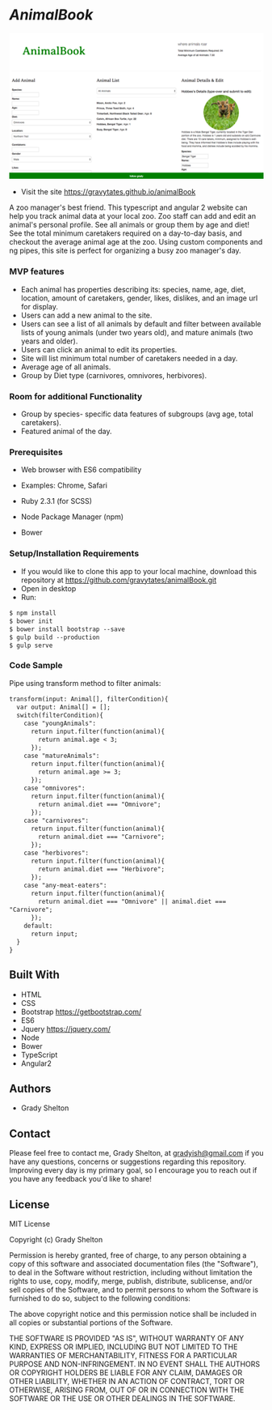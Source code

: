 # _AnimalBook_
![Image of Homepage Screenshot](resources/images/homepage.png)

* Visit the site https://gravytates.github.io/animalBook

A zoo manager's best friend. This typescript and angular 2 website can help you track animal data at your local zoo. Zoo staff can add and edit an animal's personal profile. See all animals or group them by age and diet! See the total minimum caretakers required on a day-to-day basis, and checkout the average animal age at the zoo. Using custom components and ng pipes, this site is perfect for organizing a busy zoo manager's day.

### MVP features

* Each animal has properties describing its: species, name, age, diet, location, amount of caretakers, gender, likes, dislikes, and an image url for display.
* Users can add a new animal to the site.
* Users can see a list of all animals by default and filter between available lists of young animals (under two years old), and mature animals (two years and older).
* Users can click an animal to edit its properties.
* Site will list minimum total number of caretakers needed in a day.
* Average age of all animals.
* Group by Diet type (carnivores, omnivores, herbivores).

### Room for additional Functionality

* Group by species- specific data features of subgroups (avg age, total caretakers).
* Featured animal of the day.

### Prerequisites

* Web browser with ES6 compatibility
* Examples: Chrome, Safari

* Ruby 2.3.1 (for SCSS)
* Node Package Manager (npm)
* Bower

### Setup/Installation Requirements

* If you would like to clone this app to your local machine, download this repository at https://github.com/gravytates/animalBook.git
* Open in desktop
* Run:
```
$ npm install
$ bower init
$ bower install bootstrap --save
$ gulp build --production
$ gulp serve
```

### Code Sample


Pipe using transform method to filter animals:
```
transform(input: Animal[], filterCondition){
  var output: Animal[] = [];
  switch(filterCondition){
    case "youngAnimals":
      return input.filter(function(animal){
        return animal.age < 3;
      });
    case "matureAnimals":
      return input.filter(function(animal){
        return animal.age >= 3;
      });
    case "omnivores":
      return input.filter(function(animal){
        return animal.diet === "Omnivore";
      });
    case "carnivores":
      return input.filter(function(animal){
        return animal.diet === "Carnivore";
      });
    case "herbivores":
      return input.filter(function(animal){
        return animal.diet === "Herbivore";
      });
    case "any-meat-eaters":
      return input.filter(function(animal){
        return animal.diet === "Omnivore" || animal.diet === "Carnivore";
      });
    default:
      return input;
  }
}
```

## Built With

* HTML
* CSS
* Bootstrap https://getbootstrap.com/
* ES6
* Jquery https://jquery.com/
* Node
* Bower
* TypeScript
* Angular2

## Authors

* Grady Shelton

## Contact

Please feel free to contact me, Grady Shelton, at gradyish@gmail.com if you have any questions, concerns or suggestions regarding this repository. Improving every day is my primary goal, so I encourage you to reach out if you have any feedback you'd like to share!

## License

MIT License

Copyright (c) Grady Shelton

Permission is hereby granted, free of charge, to any person obtaining a copy
of this software and associated documentation files (the "Software"), to deal
in the Software without restriction, including without limitation the rights
to use, copy, modify, merge, publish, distribute, sublicense, and/or sell
copies of the Software, and to permit persons to whom the Software is
furnished to do so, subject to the following conditions:

The above copyright notice and this permission notice shall be included in all
copies or substantial portions of the Software.

THE SOFTWARE IS PROVIDED "AS IS", WITHOUT WARRANTY OF ANY KIND, EXPRESS OR
IMPLIED, INCLUDING BUT NOT LIMITED TO THE WARRANTIES OF MERCHANTABILITY,
FITNESS FOR A PARTICULAR PURPOSE AND NON-INFRINGEMENT. IN NO EVENT SHALL THE
AUTHORS OR COPYRIGHT HOLDERS BE LIABLE FOR ANY CLAIM, DAMAGES OR OTHER
LIABILITY, WHETHER IN AN ACTION OF CONTRACT, TORT OR OTHERWISE, ARISING FROM,
OUT OF OR IN CONNECTION WITH THE SOFTWARE OR THE USE OR OTHER DEALINGS IN THE
SOFTWARE.
